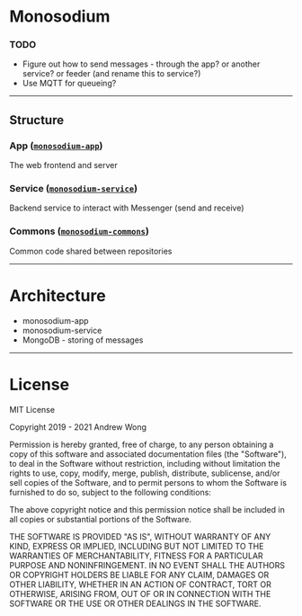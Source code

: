 # Monosodium

### TODO

* Figure out how to send messages - through the app? or another service? or feeder (and rename this to service?)
* Use MQTT for queueing?

---

## Structure

### App ([`monosodium-app`](https://github.com/featherbear/monosodium-app/))

The web frontend and server

### Service ([`monosodium-service`](https://github.com/featherbear/monosodium-service/))

Backend service to interact with Messenger (send and receive)

### Commons ([`monosodium-commons`](https://github.com/featherbear/monosodium-commons/))

Common code shared between repositories

---

# Architecture

* monosodium-app
* monosodium-service
* MongoDB - storing of messages

---

# License

MIT License

Copyright 2019 - 2021 Andrew Wong

Permission is hereby granted, free of charge, to any person obtaining a copy of this software and associated documentation files (the "Software"), to deal in the Software without restriction, including without limitation the rights to use, copy, modify, merge, publish, distribute, sublicense, and/or sell copies of the Software, and to permit persons to whom the Software is furnished to do so, subject to the following conditions:

The above copyright notice and this permission notice shall be included in all copies or substantial portions of the Software.

THE SOFTWARE IS PROVIDED "AS IS", WITHOUT WARRANTY OF ANY KIND, EXPRESS OR IMPLIED, INCLUDING BUT NOT LIMITED TO THE WARRANTIES OF MERCHANTABILITY, FITNESS FOR A PARTICULAR PURPOSE AND NONINFRINGEMENT. IN NO EVENT SHALL THE AUTHORS OR COPYRIGHT HOLDERS BE LIABLE FOR ANY CLAIM, DAMAGES OR OTHER LIABILITY, WHETHER IN AN ACTION OF CONTRACT, TORT OR OTHERWISE, ARISING FROM, OUT OF OR IN CONNECTION WITH THE SOFTWARE OR THE USE OR OTHER DEALINGS IN THE SOFTWARE.